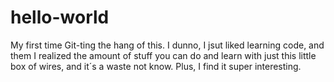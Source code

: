 # hello-world
My first time Git-ting the hang of this.
I dunno, I jsut liked learning code, and them I realized the amount of stuff you can do and learn with just this little box of wires, and it´s a waste not know. Plus, I find it super interesting.
